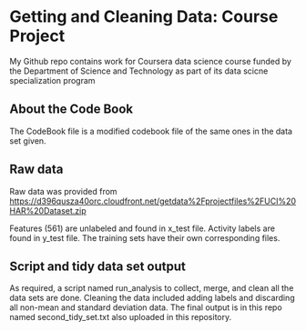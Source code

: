 Getting and Cleaning Data: Course Project
=========================================

My Github repo contains work for Coursera data science course funded by the Department of Science and Technology as part of its data scicne specialization program

About the Code Book
-------------------
The CodeBook file is a modified codebook file of the same ones in the data set given.

Raw data
------------------

Raw data was provided from https://d396qusza40orc.cloudfront.net/getdata%2Fprojectfiles%2FUCI%20HAR%20Dataset.zip  

Features (561) are unlabeled and found in x_test file.
Activity labels are found in y_test file.
The training sets have their own corresponding files.

Script and tidy data set output
--------------------------------

As required, a script named run_analysis to collect, merge, and clean all the data sets are done. Cleaning the data included adding labels and discarding all non-mean and standard deviation data. The final output is in this repo named second_tidy_set.txt also uploaded in this repository.

